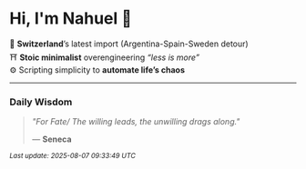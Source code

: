# Hi, I'm Nahuel :tiger:

📍 **Switzerland**’s latest import (Argentina-Spain-Sweden detour)  
⛩️ **Stoic minimalist** overengineering *“less is more”*  
⚙️ Scripting simplicity to **automate life’s chaos**

---

### Daily Wisdom
> _"For Fate/ The willing leads, the unwilling drags along."_  
>
> — **Seneca**

<sub>*Last update: 2025-08-07 09:33:49 UTC*</sub>

